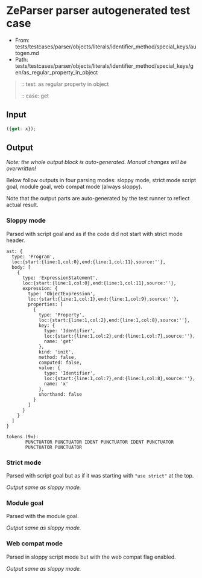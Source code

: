 # ZeParser parser autogenerated test case

- From: tests/testcases/parser/objects/literals/identifier_method/special_keys/autogen.md
- Path: tests/testcases/parser/objects/literals/identifier_method/special_keys/gen/as_regular_property_in_object

> :: test: as regular property in object
>
> :: case: get

## Input


`````js
({get: x});
`````

## Output

_Note: the whole output block is auto-generated. Manual changes will be overwritten!_

Below follow outputs in four parsing modes: sloppy mode, strict mode script goal, module goal, web compat mode (always sloppy).

Note that the output parts are auto-generated by the test runner to reflect actual result.

### Sloppy mode

Parsed with script goal and as if the code did not start with strict mode header.

`````
ast: {
  type: 'Program',
  loc:{start:{line:1,col:0},end:{line:1,col:11},source:''},
  body: [
    {
      type: 'ExpressionStatement',
      loc:{start:{line:1,col:0},end:{line:1,col:11},source:''},
      expression: {
        type: 'ObjectExpression',
        loc:{start:{line:1,col:1},end:{line:1,col:9},source:''},
        properties: [
          {
            type: 'Property',
            loc:{start:{line:1,col:2},end:{line:1,col:8},source:''},
            key: {
              type: 'Identifier',
              loc:{start:{line:1,col:2},end:{line:1,col:7},source:''},
              name: 'get'
            },
            kind: 'init',
            method: false,
            computed: false,
            value: {
              type: 'Identifier',
              loc:{start:{line:1,col:7},end:{line:1,col:8},source:''},
              name: 'x'
            },
            shorthand: false
          }
        ]
      }
    }
  ]
}

tokens (9x):
       PUNCTUATOR PUNCTUATOR IDENT PUNCTUATOR IDENT PUNCTUATOR
       PUNCTUATOR PUNCTUATOR
`````

### Strict mode

Parsed with script goal but as if it was starting with `"use strict"` at the top.

_Output same as sloppy mode._

### Module goal

Parsed with the module goal.

_Output same as sloppy mode._

### Web compat mode

Parsed in sloppy script mode but with the web compat flag enabled.

_Output same as sloppy mode._

